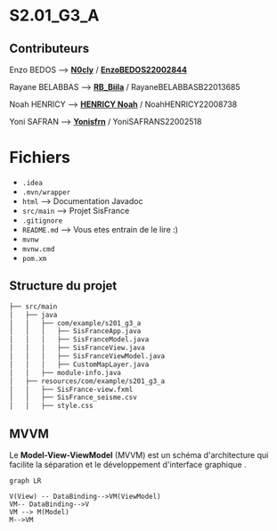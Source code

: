 # S2.01_G3_A

## Contributeurs
Enzo BEDOS --> [**N0cly**](https://github.com/N0cly) / [**EnzoBEDOS22002844**](https://github.com/EnzoBEDOSB22002844)

Rayane BELABBAS --> [**RB_Biila**](https://github.com/RayaneBELABBASB22013685)  / RayaneBELABBASB22013685

Noah HENRICY --> [**HENRICY Noah**](https://github.com/NoahHENRICYH22008738) / NoahHENRICY22008738

Yoni SAFRAN --> [**Yonisfrn**](https://github.com/YoniSAFRANS22002518) / YoniSAFRANS22002518

# Fichiers

- `.idea`
- `.mvn/wrapper`
-  `html` --> Documentation Javadoc
-  `src/main` --> Projet SisFrance
-  `.gitignore`
-  `README.md` --> Vous etes entrain de le lire :)
-  `mvnw`
-  `mvnw.cmd`
-  `pom.xm`

## Structure du projet
```markdown
├── src/main
│   ├── java
│   │   ├── com/example/s201_g3_a
│   │   │   ├── SisFranceApp.java
│   │   │   ├── SisFranceModel.java
│   │   │   ├── SisFranceView.java
│   │   │   ├── SisFranceViewModel.java
│   │   │   ├── CustomMapLayer.java
│   │   ├── module-info.java
│   ├── resources/com/example/s201_g3_a
│   │   ├── SisFrance-view.fxml
│   │   ├── SisFrance_seisme.csv
│   │   ├── style.css
```


## MVVM
Le **Model-View-ViewModel** (MVVM) est un schéma d'architecture qui facilite la séparation et le développement d'interface graphique .
```mermaid
graph LR

V(View) -- DataBinding-->VM(ViewModel)
VM-- DataBinding-->V
VM --> M(Model)
M-->VM


```
